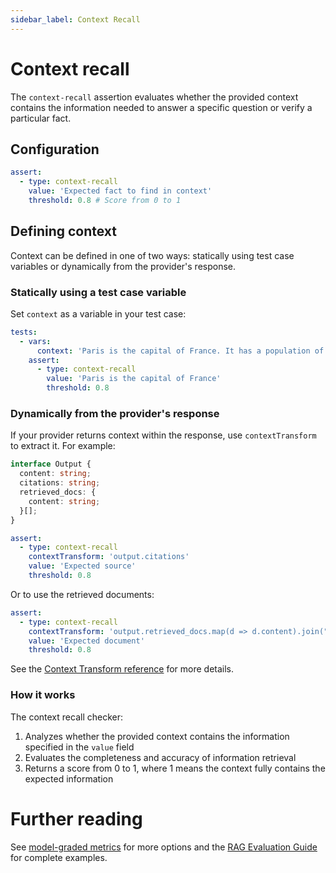 ```yaml
---
sidebar_label: Context Recall
---
```


# Context recall

The `context-recall` assertion evaluates whether the provided context contains the information needed to answer a specific question or verify a particular fact.

## Configuration

```yaml
assert:
  - type: context-recall
    value: 'Expected fact to find in context'
    threshold: 0.8 # Score from 0 to 1
```

## Defining context

Context can be defined in one of two ways: statically using test case variables or dynamically from the provider's response.

### Statically using a test case variable

Set `context` as a variable in your test case:

```yaml
tests:
  - vars:
      context: 'Paris is the capital of France. It has a population of over 2 million people.'
    assert:
      - type: context-recall
        value: 'Paris is the capital of France'
        threshold: 0.8
```

### Dynamically from the provider's response

If your provider returns context within the response, use `contextTransform` to extract it. For example:

```typescript
interface Output {
  content: string;
  citations: string;
  retrieved_docs: {
    content: string;
  }[];
}
```

```yaml
assert:
  - type: context-recall
    contextTransform: 'output.citations'
    value: 'Expected source'
    threshold: 0.8
```

Or to use the retrieved documents:

```yaml
assert:
  - type: context-recall
    contextTransform: 'output.retrieved_docs.map(d => d.content).join("\n")'
    value: 'Expected document'
    threshold: 0.8
```

See the [Context Transform reference](/docs/configuration/reference#context-transforms) for more details.

### How it works

The context recall checker:

1. Analyzes whether the provided context contains the information specified in the `value` field
2. Evaluates the completeness and accuracy of information retrieval
3. Returns a score from 0 to 1, where 1 means the context fully contains the expected information

# Further reading

See [model-graded metrics](/docs/configuration/expected-outputs/model-graded) for more options and the [RAG Evaluation Guide](/docs/guides/evaluate-rag) for complete examples.
